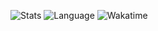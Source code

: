 ![Stats](https://github-readme-stats.vercel.app/api?username=AlbertHambardzumyan&show_icons=true&count_private=true&hide_title=true)
![Language](https://github-readme-stats.vercel.app/api/top-langs/?username=AlbertHambardzumyan&hide=CSS,HTML,M&hide_title=true&layout=compact)
![Wakatime](https://github-readme-stats.vercel.app/api/wakatime?username=AlbertHambardzumyan&hide_title=true)
